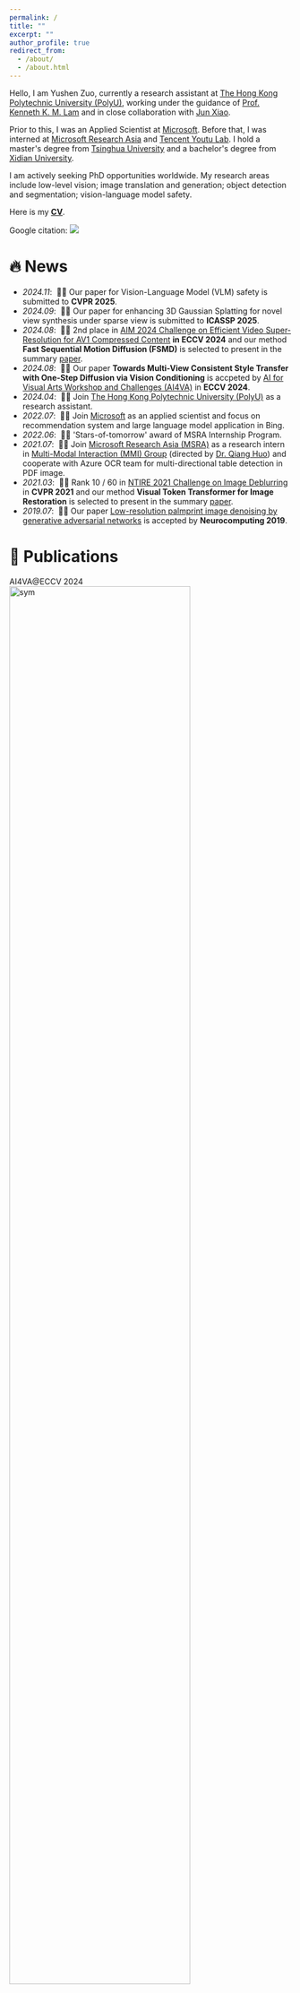 ```yaml
---
permalink: /
title: ""
excerpt: ""
author_profile: true
redirect_from: 
  - /about/
  - /about.html
---
```


<span class='anchor' id='about-me'></span>

Hello, I am Yushen Zuo, currently a research assistant at <a href='https://www.polyu.edu.hk/'>The Hong Kong Polytechnic University (PolyU)</a>, working under the guidance of <a href='https://www.eie.polyu.edu.hk/~enkmlam/'>Prof. Kenneth K. M. Lam</a> and in close collaboration with <a href='https://junxiao01.github.io/'>Jun Xiao</a>.

Prior to this, I was an Applied Scientist at <a href='https://www.microsoft.com/en-us'>Microsoft</a>. Before that, I was interned at <a href='https://www.microsoft.com/en-us/research/lab/microsoft-research-asia/'>Microsoft Research Asia</a> and <a href='https://github.com/TencentYoutuResearch'>Tencent Youtu Lab</a>. I hold a master's degree from <a href='https://www.tsinghua.edu.cn/en/'>Tsinghua University</a> and a bachelor's degree from <a href='https://en.xidian.edu.cn/'>Xidian University</a>. 

I am actively seeking PhD opportunities worldwide. My research areas include low-level vision; image translation and generation; object detection and segmentation; vision-language model safety. 

Here is my <a href="cv/Yushen_CV_Nov2024.pdf">**CV**</a>.

Google citation: <a href='https://scholar.google.com/citations?user=C2CDJOoAAAAJ'><img src="https://img.shields.io/endpoint?logo=Google%20Scholar&url=https%3A%2F%2Fcdn.jsdelivr.net%2Fgh%2FYushenZuo%2Fyushenzuo.github.io@google-scholar-stats%2Fgs_data_shieldsio.json&labelColor=f6f6f6&color=9cf&style=flat&label=citations"></a>

<!-- My research interest includes machine learning and computer vision. I have published more than 100 papers at the top international AI conferences with total <a href='https://scholar.google.com/citations?user=C2CDJOoAAAAJ'>google scholar citations <strong><span id='total_cit'>100+</span></strong></a> (You can also use google scholar badge <a href='https://scholar.google.com/citations?user=C2CDJOoAAAAJ'><img src="https://img.shields.io/endpoint?url={{ url | url_encode }}&logo=Google%20Scholar&labelColor=f6f6f6&color=9cf&style=flat&label=citations"></a>). -->


# 🔥 News
- *2024.11*: &nbsp;🎉🎉 Our paper for Vision-Language Model (VLM) safety is submitted to **CVPR 2025**. 
- *2024.09*: &nbsp;🎉🎉 Our paper for enhancing 3D Gaussian Splatting for novel view synthesis under sparse view is submitted to **ICASSP 2025**. 
- *2024.08*: &nbsp;🎉🎉 2nd place in <a href='https://codalab.lisn.upsaclay.fr/competitions/17705'>AIM 2024 Challenge on Efficient Video Super-Resolution for AV1 Compressed Content</a> **in ECCV 2024** and our method **Fast Sequential Motion Diffusion (FSMD)** is selected to present in the summary <a href='https://arxiv.org/pdf/2409.17256'>paper</a>.
- *2024.08*: &nbsp;🎉🎉 Our paper **Towards Multi-View Consistent Style Transfer with One-Step Diffusion via Vision Conditioning** is accpeted by <a href='https://sites.google.com/view/ai4vaeccv2024'>AI for Visual Arts Workshop and Challenges (AI4VA)</a> in **ECCV 2024**. 
- *2024.04*: &nbsp;🎉🎉 Join <a href='https://www.polyu.edu.hk/'>The Hong Kong Polytechnic University (PolyU)</a> as a research assistant.
- *2022.07*: &nbsp;🎉🎉 Join <a href='https://www.microsoft.com/en-us'>Microsoft</a> as an applied scientist and focus on recommendation system and large language model application in Bing.
- *2022.06*: &nbsp;🎉🎉 'Stars-of-tomorrow' award of MSRA Internship Program.
- *2021.07*: &nbsp;🎉🎉 Join <a href='https://www.microsoft.com/en-us/research/lab/microsoft-research-asia/'>Microsoft Research Asia (MSRA)</a> as a research intern in <a href='https://www.microsoft.com/en-us/research/group/speech/'>Multi-Modal Interaction (MMI) Group</a> (directed by <a href='https://www.microsoft.com/en-us/research/people/qianghuo/'>Dr. Qiang Huo</a>) and cooperate with Azure OCR team for multi-directional table detection in PDF image.
- *2021.03*: &nbsp;🎉🎉 Rank 10 / 60 in <a href='https://competitions.codalab.org/competitions/28073'>NTIRE 2021 Challenge on Image Deblurring</a> in **CVPR 2021** and our method **Visual Token Transformer for Image Restoration** is selected to present in the summary <a href='https://openaccess.thecvf.com/content/CVPR2021W/NTIRE/papers/Nah_NTIRE_2021_Challenge_on_Image_Deblurring_CVPRW_2021_paper.pdf'>paper</a>.
- *2019.07*: &nbsp;🎉🎉 Our paper <a href='https://www.sciencedirect.com/science/article/pii/S0925231219307313'>Low-resolution palmprint image denoising by generative adversarial networks</a> is accepted by **Neurocomputing 2019**. 

# 📝 Publications 

<div class='paper-box'><div class='paper-box-image'><div><div class="badge">AI4VA@ECCV 2024</div><img src='images/MuvieCastONeSDiff_pipe.png' alt="sym" width="80%"></div></div>
<div class='paper-box-text' markdown="1">

[Towards Multi-View Consistent Style Transfer with One-Step Diffusion via Vision Conditioning](https://arxiv.org/pdf/2411.10130)
<!-- Towards Multi-View Consistent Style Transfer with One-Step Diffusion via Vision Conditioning -->

**Yushen Zuo**, Jun Xiao, Kin-Chung Chan, Rongkang Dong, Cuixin Yang, Zongqi HE, Hao Xie, Kin-Man Lam

</div>
</div>

<div class='paper-box'><div class='paper-box-image'><div><div class="badge">AIM@ECCV 2024</div><img src='images/AIM2024.png' alt="sym" width="80%"></div></div>
<div class='paper-box-text' markdown="1">

<!-- [Towards Multi-View Consistent Style Transfer with One-Step Diffusion via Vision Conditioning](https://openaccess.thecvf.com/content_cvpr_2016/papers/He_Deep_Residual_Learning_CVPR_2016_paper.pdf) -->
[AIM 2024 Challenge on Efficient Video Super-Resolution for AV1 Compressed Content](https://arxiv.org/pdf/2409.17256)

Marcos V. Conde, Zhijun Lei, Wen Li, Christos Bampis, Ioannis Katsavounidis, Radu Timofte, **Yushen Zuo** et al.

</div>
</div>

<div class='paper-box'><div class='paper-box-image'><div><div class="badge">CVPRW 2021</div><img src='images/W21.jpg' alt="sym" width="80%"></div></div>
<div class='paper-box-text' markdown="1">

[NTIRE 2021 Challenge on Image Deblurring](https://openaccess.thecvf.com/content/CVPR2021W/NTIRE/papers/Nah_NTIRE_2021_Challenge_on_Image_Deblurring_CVPRW_2021_paper.pdf)

Seungjun Nah, Sanghyun Son, Suyoung Lee, Radu Timofte, Kyoung Mu Lee, **Yushen Zuo** et al.

</div>
</div>

<div class='paper-box'><div class='paper-box-image'><div><div class="badge">Neurocomputing 2019</div><img src='images/N19.jpg' alt="sym" width="80%"></div></div>
<div class='paper-box-text' markdown="1">

[Low-resolution palmprint image denoising by generative adversarial networks](https://www.sciencedirect.com/science/article/pii/S0925231219307313)

Shengjie Chen, Shuo Chen, Zhenhua Guo, **Yushen Zuo**

</div>
</div>

# 💻 Work and Research Experience
- **2024.04 - Now**, Research Assistant, <a href='https://www.polyu.edu.hk/en/'>The Hong Kong Polytechnic University (PolyU)</a>
  - Artificial Intelligence and Signal Processing Laboratory
    - Accelerated Diffusion for Image Processing (e.g., Style Transfer, Image Translation)
      - Focus on the stylization of multi-view images in 3D scenes and proposed OSDiffST, a novel style transfer method based on a one-step diffusion model.
      - Incorporate LoRA adapters to rapidly adapt the pre-trained diffusion model for style transfer. Propose a vision condition module for efficient style information extraction and injection.
      - Use two additional loss functions to align color distribution and improve structural similarity for enhancing visual quality and maintaining multi-view consistency across images from different viewpoints after stylization.
      - Research paper is accepted by the <a href='https://sites.google.com/view/ai4vaeccv2024'>AI for Visual Arts Workshop and Challenges (AI4VA)</a> in **ECCV 2024**.
      - We are now expanding our approach by designing new adapter and applying our framework to more image processing task (e.g., image translation).
    - Efficient Video Super-Resolution
      - Focus on real-time video super resolution.
      - Proposed Fast Sequential Motion Diffusion (FSMD) to achieve real time video super resolution.
      - 2nd place in <a href='https://codalab.lisn.upsaclay.fr/competitions/17705'>AIM 2024 Challenge on Efficient Video Super-Resolution for AV1 Compressed Content</a> in **ECCV 2024**.
    <!-- - Old movie restoration and enhancement -->
    - Novel view synthesis under sparse view with 3D Gaussian Splatting
      - Focus on enhancing 3D Gaussian Splatting for novel view synthesis under sparse view based on local depth and semantic regularization.
      - Our research paper is submitted to **ICASSP 2025**.
    - Image Processing and Diffusion in vision-language model safety and defense
      - Explores VLM safety and the effectiveness of diffusion in defense.
      - Research paper is planned to submit to **CVPR 2025**.
- **2022.08 - 2024.03**, Applied Scientist, <a href='https://www.microsoft.com/en-us'>Microsoft</a>
  - Bing News - Recommendation system
    - Explainable AI
      - Use SHAP to calculate feature contribution to ranking score for a better explanation of model's output.
      - Show users why he/she sees this recommended content based on the recall path with a mapping method.
      - Applied to all Bing News channels (e.g. Edge homepage), while collecting user's feedback to modify the mapping method.
    - Dynamic quota allocation
      - Train a classification model to determine whether a news recommendation request is triggered by user or by prerender/other backend tasks based on request's features and the corresponding user's engagement features. (Result: AUC > 0.8 in test dataset built on Bing News Recommendation database)
      - Based on the result of classification model, reduce the quota of each recall path in Ranker for requests predicted to be `Not User-trigger' to reduce computational cost.
      - Product performance: Reduce 20% computing resources usage without losing performance.
  - Bing Whole Page - Large Language Model Application
    - Answer triggering in Bing Search - Real Estate Related
      - Use LLM (GPT-3.5) to label challenging samples from web result and get 1.3M new training samples.
      - Train answer triggering model based on new training set augmented with samples by LLM labeling.
      - Recall in test dateset improved from 0.54 to 0.73.
      - Product performance: 3% increase in answer trigger rate (answer triggers Bing real estate application) in Bing search, and 4.1K gain in DAU (Daily Active Users) of Bing real estate application.
- **2021.07 - 2022.07**, Research Intern, <a href='https://www.microsoft.com/en-us/research/group/speech/'>Multi-Modal Interaction (MMI) Group</a>, <a href='https://www.microsoft.com/en-us/research/lab/microsoft-research-asia/'>Microsoft Research Asia</a>
  - Rotated object detection (multi-directional table detection in PDF image)
    - Design an anchor-free two-stage detector for rotated object detection.
    - Design sequence-invariant loss and relative-offset for rotated object detector training.
    - Stable performance under different image rotation angles in production dataset (F-score fluctuation < 0.02).
    - Achieve state-of-the-art performance in production dataset and contribute to Azure OCR API (3B monthly activate user).
    - 'Stars-of-tomorrow' award of MSRA Internship Program.
- **2020.10 - 2021.05**, Research Intern, <a href='https://github.com/TencentYoutuResearch'>Tencent Youtu Lab</a>
  - UniInst: Detection free and NMS free instance segmentation
    - Instance-aware One-to-one Assignment: Use Hungarian matching to assign the best matching feature point to the target as positive point according to the classification score and segmentation mask accuracy.
    - MaskIOU Branch: During training, learn to predict the IOU of the generated Mask. During inference, multiply it's IOU prediction for generated masks with the classification score as the final confidence.
    - SOTA mask AP on COCO test-dev 2017 dataset and OCHuman dataset.
    - Patent: CN114332457A[P]
- **2020.05 - 2021.06**, Postgraduate, <a href='https://www.tsinghua.edu.cn/en/'>Tsinghua University</a>
  - Visual Token Transformer for Image Restoration
    - First attempt to use visual token-based transformer in image restoration.
    - Neural network learn to divide images into different groups and map them to visual tokens without manual rules.
    - Design transformer block based on visual token to extract the non-local/multi-scale self-similarity of image.
    - Token-based transformer reduces computation cost from $O(n^{2})$ to $O(n)$ compared to vanilla transformer with comparable image restoration performance.
    - Included in <a href='https://openaccess.thecvf.com/content/CVPR2021W/NTIRE/papers/Nah_NTIRE_2021_Challenge_on_Image_Deblurring_CVPRW_2021_paper.pdf'>NTIRE 2021 Challenge on Image Deblurring</a> in **CVPR 2021**. (10 / 60)
    - Project report (Applied in various low-level vision tasks): <a href='https://drive.google.com/file/d/1g4MtypKjdK4lX4i9TGwItAlo5FGFw-00/view?usp=sharing'>Visual Token Transformer for Image Restoration.pdf</a>.
- **2019.01 - 2019.06**, Postgraduate, <a href='https://www.tsinghua.edu.cn/en/'>Tsinghua University</a>
  - Low Resolution Palmprint Image Denoising
    - Palmprint recognition methods are sensitive to image noise and need an effective denoising algorithm.
    - First attempt at end-to-end denoising of low-resolution palmprint images by neural networks.
    - Design a generative adversarial network (GAN)-based model to address multiple types of noise in palmprint image and reserve more orientation information with Gabor loss in training.
    - Collect Data from PolyU palmprint database and IITD database to build train/test dataset and generate noisy image by adding different types of noise.
    - Outperforms existing state-of-the-art methods in both image denoising quality and palmprint recognition accuracy in test dataset with different types of noise. Average EER (equal error rate) of palmprint recognition decreased from 10.841% to 1.532% after denoising.


# 🎖 Honors and Awards
- *2024.08*  AIM 2024 Challenge on Efficient Video Super-Resolution for AV1 Compressed Content - 2nd place.
- *2022.06*  'Stars-of-tomorrow' award of Microsoft Research Asia Intern Program.
- *2021.03*  CVPR 2021 NTIRE Image Deblurring Challenge - Track1. Low Resolution (10 / 60)
- *2021.01*  Kaggle NFL 1st and Future - Impact Detection, Silver medal (23 / 459)
- *2020.12*  Champion of the 1st Ocean Target Detection International Challenge (1 / 151)
- *2018.05*  Meritorious winner in Interdisciplinary Contest in Modeling (ICM)

# 📖 Educations
- *2019.06 - 2022.06*, Tsinghua University.
- *2015.09 - 2019.06*, Xidian University.


<script type='text/javascript' id='clustrmaps' src='//cdn.clustrmaps.com/map_v2.js?cl=ffffff&w=300&t=tt&d=IsWL1bUO4XiHmP_fOnirWaUkR5c2kK5AlF1WA8PRDDo&co=2d78ad&ct=ffffff&cmo=3acc3a&cmn=ff5353'></script>
